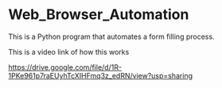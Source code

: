 # Web_Browser_Automation
This is a Python program that automates a form filling process.

This is a video link of how this works

https://drive.google.com/file/d/1R-1PKe961p7raEUyhTcXIHFmq3z_edRN/view?usp=sharing
